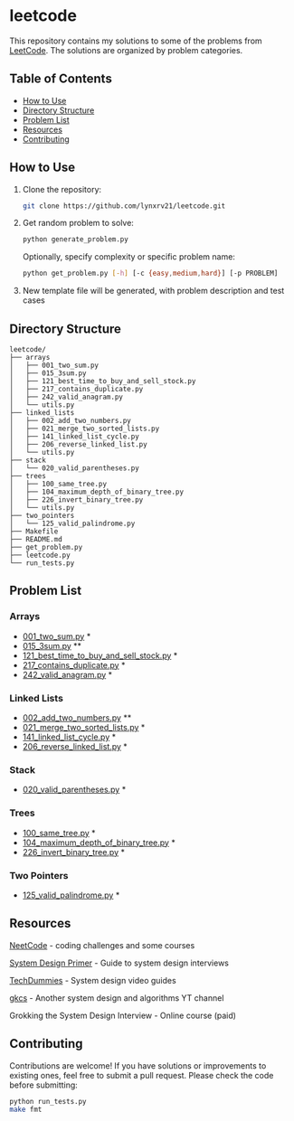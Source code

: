 # leetcode

This repository contains my solutions to some of the problems from [LeetCode](https://leetcode.com/). 
The solutions are organized by problem categories.

## Table of Contents

- [How to Use](#how-to-use)
- [Directory Structure](#directory-structure)
- [Problem List](#problem-list)
- [Resources](#resources)
- [Contributing](#contributing)

## How to Use

1. Clone the repository:
   ```sh
   git clone https://github.com/lynxrv21/leetcode.git
   ```
2. Get random problem to solve:
   ```sh
   python generate_problem.py
   ```
   Optionally, specify complexity or specific problem name:
   ```sh
   python get_problem.py [-h] [-c {easy,medium,hard}] [-p PROBLEM]
   ```
3. New template file will be generated, with problem description and test cases

## Directory Structure

```plaintext
leetcode/
├── arrays
│   ├── 001_two_sum.py
│   ├── 015_3sum.py
│   ├── 121_best_time_to_buy_and_sell_stock.py
│   ├── 217_contains_duplicate.py
│   ├── 242_valid_anagram.py
│   └── utils.py
├── linked_lists
│   ├── 002_add_two_numbers.py
│   ├── 021_merge_two_sorted_lists.py
│   ├── 141_linked_list_cycle.py
│   ├── 206_reverse_linked_list.py
│   └── utils.py
├── stack
│   └── 020_valid_parentheses.py
├── trees
│   ├── 100_same_tree.py
│   ├── 104_maximum_depth_of_binary_tree.py
│   ├── 226_invert_binary_tree.py
│   └── utils.py
├── two_pointers
│   └── 125_valid_palindrome.py
├── Makefile
├── README.md
├── get_problem.py
├── leetcode.py
└── run_tests.py
```

## Problem List

### Arrays
- [001_two_sum.py](arrays/001_two_sum.py) *
- [015_3sum.py](arrays/015_3sum.py) **
- [121_best_time_to_buy_and_sell_stock.py](arrays/121_best_time_to_buy_and_sell_stock.py) *
- [217_contains_duplicate.py](arrays/217_contains_duplicate.py) *
- [242_valid_anagram.py](arrays/242_valid_anagram.py) *

### Linked Lists
- [002_add_two_numbers.py](linked_lists/002_add_two_numbers.py) **
- [021_merge_two_sorted_lists.py](linked_lists/021_merge_two_sorted_lists.py) *
- [141_linked_list_cycle.py](linked_lists/141_linked_list_cycle.py) *
- [206_reverse_linked_list.py](linked_lists/206_reverse_linked_list.py) *

### Stack
- [020_valid_parentheses.py](stack/020_valid_parentheses.py) *

### Trees
- [100_same_tree.py](trees/100_same_tree.py) *
- [104_maximum_depth_of_binary_tree.py](trees/104_maximum_depth_of_binary_tree.py) *
- [226_invert_binary_tree.py](trees/226_invert_binary_tree.py) *

### Two Pointers
- [125_valid_palindrome.py](two_pointers/125_valid_palindrome.py) *


## Resources

[NeetCode](https://leetcode.io/) - coding challenges and some courses

[System Design Primer](https://github.com/donnemartin/system-design-primer) - Guide to system design interviews

[TechDummies](https://www.youtube.com/@TechDummiesNarendraL/playlists) - System design video guides

[gkcs](https://www.youtube.com/@gkcs) - Another system design and algorithms YT channel

Grokking the System Design Interview - Online course (paid)

## Contributing

Contributions are welcome! If you have solutions or improvements to existing ones, feel free to submit a pull request.
Please check the code before submitting:
```sh
python run_tests.py
make fmt
```